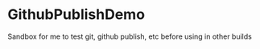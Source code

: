 GithubPublishDemo
=================

Sandbox for me to test git, github publish, etc before using in other builds